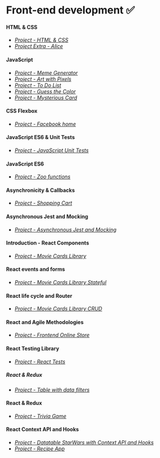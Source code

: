# Front-end development :white_check_mark:
#### HTML & CSS
- *[Project - HTML & CSS](https://github.com/deboracosilveira/trybe-projects/tree/master/Front-end%20development/project-01-html-css)*
- *[Project Extra - Alice ](https://github.com/deboracosilveira/trybe-projects/tree/master/Front-end%20development/project-extra-alice)*
#### JavaScript
- *[Project - Meme Generator](https://github.com/deboracosilveira/trybe-projects/tree/master/Front-end%20development/project-02-meme-generator)*
- *[Project - Art with Pixels](https://github.com/deboracosilveira/trybe-projects/tree/master/Front-end%20development/project-03-pixels-art)*
- *[Project - To Do List](https://github.com/deboracosilveira/trybe-projects/tree/master/Front-end%20development/project-04-todo-list)*
- *[Project - Guess the Color](https://github.com/deboracosilveira/trybe-projects/tree/master/Front-end%20development/project-05-color-guess)*
- *[Project - Mysterious Card](https://github.com/deboracosilveira/trybe-projects/tree/master/Front-end%20development/project-06-mistery-letter)*
#### CSS Flexbox
- *[Project - Facebook home](https://github.com/deboracosilveira/trybe-projects/tree/master/Front-end%20development/project-07-facebook-signup)*
#### JavaScript ES6 & Unit Tests
- *[Project - JavaScript Unit Tests](https://github.com/deboracosilveira/trybe-projects/tree/master/Front-end%20development/project-08-js-unit-tests)*
#### JavaScript ES6
- *[Project - Zoo functions](https://github.com/deboracosilveira/trybe-projects/tree/master/Front-end%20development/project-09-zoo-functions)*
#### Asynchronicity & Callbacks
- *[Project - Shopping Cart](https://github.com/deboracosilveira/trybe-projects/tree/master/Front-end%20development/project-10-shopping-cart)*
#### Asynchronous Jest and Mocking
- *[Project - Asynchronous Jest and Mocking](https://github.com/deboracosilveira/trybe-projects/tree/master/Front-end%20development/project-11-jest)*
#### Introduction - React Components
- *[Project - Movie Cards Library](https://github.com/deboracosilveira/trybe-projects/tree/master/Front-end%20development/project-12-movie-cards-library)*
#### React events and forms
- *[Project - Movie Cards Library Stateful](https://github.com/deboracosilveira/trybe-projects/tree/master/Front-end%20development/project-13-movie-card-library-stateful)*
#### React life cycle and Router
- *[Project - Movie Cards Library CRUD](https://github.com/deboracosilveira/trybe-projects/tree/master/Front-end%20development/project-14-movie-card-library-crud)*
#### React and Agile Methodologies
- *[Project - Frontend Online Store](https://github.com/deboracosilveira/trybe-projects/tree/master/Front-end%20development/project-15-frontend-online-store-01)*
#### React Testing Library
- *[Project - React Tests](https://github.com/deboracosilveira/trybe-projects/tree/master/Front-end%20development/project-16-react-testing-library)*
##### React & Redux
- *[Project - Table with data filters](https://github.com/deboracosilveira/trybe-projects/tree/master/Front-end%20development/project-17-react-redux-starwars-database-filters)*
#### React & Redux
- *[Project - Trivia Game](https://github.com/deboracosilveira/trybe-projects/tree/master/Front-end%20development/project-18-trivia-game)*
#### React Context API and Hooks
- *[Project - Datatable StarWars with Context API and Hooks](https://github.com/deboracosilveira/trybe-projects/tree/master/Front-end%20development/project-19-starwars-datatable-hooks)*
- *[Project - Recipe App](https://github.com/deboracosilveira/trybe-projects/tree/master/Front-end%20development/project-20-recipes-app)*
